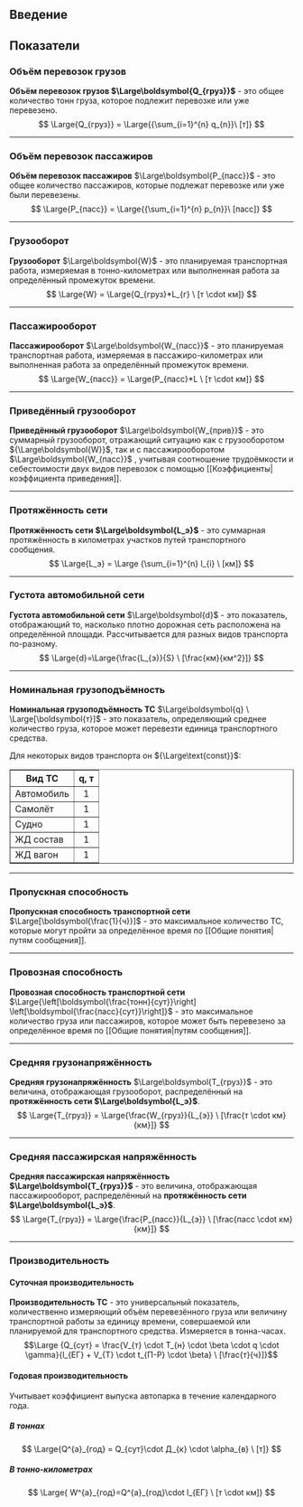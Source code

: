 ## Введение

## Показатели

### Объём перевозок грузов

**Объём перевозок грузов $\Large\boldsymbol{Q_{груз}}$** - это общее количество тонн груза, которое подлежит перевозке или уже перевезено.
$$
\Large{Q_{груз}} = \Large{{\sum_{i=1}^{n} q_{n}}\ [т]}
$$

___
### Объём перевозок пассажиров

**Объём перевозок пассажиров** $\Large\boldsymbol{P_{пасс}}$ - это общее количество пассажиров, которые подлежат перевозке или уже были перевезены.
$$
\Large{P_{пасс}} = \Large{{\sum_{i=1}^{n} p_{n}}\ [пасс]}
$$

___
### Грузооборот

**Грузооборот** $\Large\boldsymbol{W}$ - это планируемая транспортная работа, измеряемая в тонно-километрах или выполненная работа за определённый промежуток времени.
$$
\Large{W} = \Large{Q_{груз}*L_{г} \ [т \cdot км]}
$$

___
### Пассажирооборот

**Пассажирооборот** $\Large\boldsymbol{W_{пасс}}$ - это планируемая транспортная работа, измеряемая в пассажиро-километрах или выполненная работа за определённый промежуток времени.
$$
\Large{W_{пасс}} = \Large{P_{пасс}*L \ [т \cdot км]}
$$

___
### Приведённый грузооборот

**Приведённый грузооборот** $\Large\boldsymbol{W_{прив}}$ - это суммарный грузооборот, отражающий ситуацию как с грузооборотом ${\Large\boldsymbol{W}}$, так и с пассажирооборотом $\Large\boldsymbol{W_{пасс}}$ , учитывая соотношение трудоёмкости и себестоимости двух видов перевозок с помощью [[Коэффициенты|коэффициента приведения]].

___
### Протяжённость сети

**Протяжённость сети $\Large\boldsymbol{L_э}$** - это суммарная протяжённость в километрах участков путей транспортного сообщения.
$$
\Large{L_э} = \Large {\sum_{i=1}^{n} l_{i} \ [км]}
$$

___
### Густота автомобильной сети

**Густота автомобильной сети** $\Large\boldsymbol{d}$ - это показатель, отображающий то, насколько плотно дорожная сеть расположена на определённой площади. Рассчитывается для разных видов транспорта по-разному.
$$
\Large{d}=\Large{\frac{L_{э}}{S} \ [\frac{км}{км^2}]}
$$

___
### Номинальная грузоподъёмность

**Номинальная грузоподъёмность ТС** $\Large\boldsymbol{q} \ \Large[\boldsymbol{т}]$ - это показатель, определяющий среднее количество груза, которое может перевезти единица транспортного средства.

Для некоторых видов транспорта он ${\Large\text{const}}$:

<div style="text-align: center;">
    <table border="1"> <!-- Добавлен атрибут border для видимости границ таблицы -->
        <tr>
            <th><center>Вид ТС</center></th> <!-- Заголовок столбца -->
            <th><center>q, т</center></th> <!-- Заголовок столбца -->
        </tr>
        <tr>
            <td>Автомобиль</td>
            <td><center>1</center></td>
        </tr>
        <tr>
            <td>Самолёт</td>
            <td><center>1</center></td>
        </tr>
        <tr>
            <td>Судно</td>
            <td><center>1</center></td>
        </tr>
        <tr>
            <td>ЖД состав</td>
            <td><center>1</center></td>
        </tr>
        <tr>
            <td>ЖД вагон</td>
            <td><center>1</center></td>
        </tr>
    </table>
</div>


___
### Пропускная способность

**Пропускная способность транспортной сети** $\Large[\boldsymbol{\frac{1}{ч}}]$ - это максимальное количество ТС, которые могут пройти за определённое время по [[Общие понятия|путям сообщения]].

___
### Провозная способность
**Провозная способность транспортной сети** $\Large{\left[\boldsymbol{\frac{тонн}{сут}}\right] \left[\boldsymbol{\frac{пасс}{сут}}\right]}$ - это максимальное количество груза или пассажиров, которое может быть перевезено за определённое время по [[Общие понятия|путям сообщения]].

___
### Средняя грузонапряжённость

**Средняя грузонапряжённость** $\Large\boldsymbol{T_{груз}}$ - это величина, отображающая грузооборот, распределённый на **протяжённость сети $\Large\boldsymbol{L_э}$**.
$$
\Large{T_{груз}} = \Large{\frac{W_{груз}}{L_{э}} \ [\frac{т \cdot км}{км}]}
$$

___
### Средняя пассажирская напряжённость

**Средняя пассажирская напряжённость $\Large\boldsymbol{T_{груз}}$**  - это величина, отображающая пассажирооборот, распределённый на **протяжённость сети $\Large\boldsymbol{L_э}$**.
$$
\Large{T_{груз}} = \Large{\frac{P_{пасс}}{L_{э}} \ [\frac{пасс \cdot км}{км}]}
$$

___
### Производительность
#### Суточная производительность
**Производительность ТС** - это универсальный показатель, количественно измеряющий объём перевезённого груза или величину транспортной работы за единицу времени, совершаемой или планируемой для транспортного средства. Измеряется в тонна-часах.
$$\Large {Q_{сут} = \frac{V_{т}  \cdot T_{н}  \cdot \beta \cdot q \cdot \gamma}{l_{ЕГ} + V_{T}  \cdot t_{П-Р}  \cdot \beta} \ [\frac{т}{ч}]}$$
#### Годовая производительность
Учитывает коэффициент выпуска автопарка в течение календарного года.
##### В тоннах
$$
\Large{Q^{a}_{год} = Q_{сут}\cdot Д_{к} \cdot \alpha_{в} \ [т]}
$$
##### В тонно-километрах
$$
\Large{ W^{a}_{год}=Q^{a}_{год}\cdot l_{ЕГ} \ [т \cdot км]}
$$